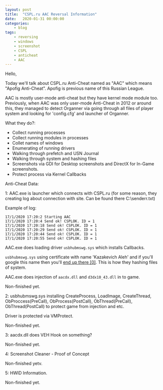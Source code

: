```yaml
---
layout: post
title:	"CSPL.ru AAC Reversal Information"
date:	2020-01-31 00:00:00
categories:
    - blog
tags:
    - reversing
    - windows
    - screenshot
    - CSPL
    - anticheat
    - AAC
---
```


Hello,

Today we'll talk about CSPL.ru Anti-Cheat named as "AAC" which means "Apofig Anti-Cheat". Apofig is previous name of this Russian League.

AAC is mostly user-mode anti-cheat but they have kernel mode module too.
Previously, when AAC was only user-mode Anti-Cheat in 2012 or around this, they managed to detect Organner via going through all files of player system and looking for 'config.cfg' and launcher of Organner.

What they do?:
* Collect running processes
* Collect running modules in processes
* Collet names of windows
* Enumerating of running drivers
* Walking through prefetch and USN Journal
* Walking through system and hashing files
* Screenshots via GDI for Desktop screenshots and DirectX for In-Game screenshots.
* Protect process via Kernel Callbacks

Anti-Cheat Data:

1: AAC.exe is launcher which connects with CSPL.ru (for some reason, they creating log about connection with site. Can be found there C:\senderr.txt)

Example of log:

~~~
17/1/2020 17:20:2 Starting AAC
17/1/2020 17:20:4 Send ok! CSPLOK. ID = 1
17/1/2020 17:20:18 Send ok! CSPLOK. ID = 1
17/1/2020 17:20:29 Send ok! CSPLOK. ID = 1
17/1/2020 17:20:44 Send ok! CSPLOK. ID = 1
17/1/2020 17:20:55 Send ok! CSPLOK. ID = 1
~~~

AAC.exe does loading driver `usbhubmswg.sys` which installs Callbacks.

`usbhubmswg.sys` using certificate with name 'Kazakevich Aleh' and if you'll google this name then you'll [end up there \[0\]][0]. This is how they hashing files of system.

AAC.exe does injection of `aacdx.dll` and `d3dx10_43.dll` in to game.

Non-finished yet.

2: usbhubmswg.sys installing CreateProcess, LoadImage, CreateThread, ObProccess(PreCall), ObProcess(PostCall), ObThread(PreCall), ObThread(PostCall) to protect game from injection and etc.

Driver is protected via VMProtect.

Non-finished yet.

3: aacdx.dll does VEH Hook on something?

Non-finished yet.

4: Screenshot Cleaner - Proof of Concept

Non-finished yetv.

5: HWID Information.

Non-finished yet.

[0]: http://www.cyberforum.ru/beta-testing/thread1207634.html
